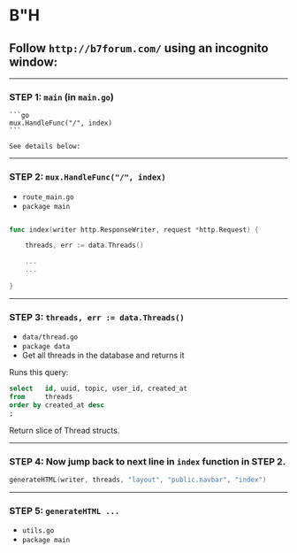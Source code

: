 # B"H


## Follow `http://b7forum.com/` using an incognito window:

---

### STEP 1: `main` (in `main.go`)

    ```go
    mux.HandleFunc("/", index)
    ```

    See details below:



---

### STEP 2: `mux.HandleFunc("/", index)`
- `route_main.go`
- `package main`

```go

func index(writer http.ResponseWriter, request *http.Request) {

	threads, err := data.Threads()

    ...
    ...
    
}

```


---

### STEP 3: `threads, err := data.Threads()`
- `data/thread.go`
- `package data`
- Get all threads in the database and returns it

Runs this query:

```sql
select   id, uuid, topic, user_id, created_at 
from     threads 
order by created_at desc
;
```

Return slice of Thread structs.




---

### STEP 4: Now jump back to next line in `index` function in STEP 2.

```go
generateHTML(writer, threads, "layout", "public.navbar", "index")
```





---

### STEP 5: `generateHTML ...`
- `utils.go`
- `package main`